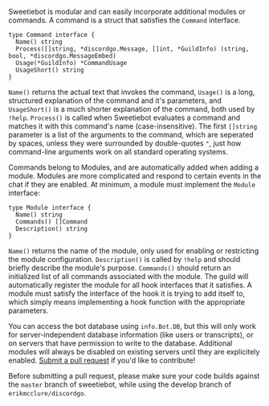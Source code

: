 Sweetiebot is modular and can easily incorporate additional modules or commands. A command is a struct that satisfies the `Command` interface. 

    type Command interface {
      Name() string
      Process([]string, *discordgo.Message, []int, *GuildInfo) (string, bool, *discordgo.MessageEmbed)
      Usage(*GuildInfo) *CommandUsage
      UsageShort() string
    }
    
`Name()` returns the actual text that invokes the command, `Usage()` is a long, structured explanation of the command and it's parameters, and `UsageShort()` is a much shorter explanation of the command, both used by `!help`. `Process()` is called when Sweetiebot evaluates a command and matches it with this command's name (case-insensitive). The first `[]string` parameter is a list of the arguments to the command, which are seperated by spaces, unless they were surrounded by double-quotes `"`, just how command-line arguments work on all standard operating systems.

Commands belong to Modules, and are automatically added when adding a module. Modules are more complicated and respond to certain events in the chat if they are enabled. At minimum, a module must implement the `Module` interface:

    type Module interface {
      Name() string
      Commands() []Command
      Description() string
    }
    
`Name()` returns the name of the module, only used for enabling or restricting the module configuration. `Description()` is called by `!help` and should briefly describe the module's purpose. `Commands()` should return an initialized list of all commands associated with the module. The guild will automatically register the module for all hook interfaces that it satisfies. A module must satisfy the interface of the hook it is trying to add itself to, which simply means implementing a hook function with the appropriate parameters.
    
You can access the bot database using `info.Bot.DB`, but this will only work for server-independent database information (like users or transcripts), or on servers that have permission to write to the database. Additional modules will always be disabled on existing servers until they are explicitely enabled. [Submit a pull request](https://github.com/erikmcclure/sweetiebot/pull/new/master) if you'd like to contribute!

Before submitting a pull request, please make sure your code builds against the `master` branch of sweetiebot, while using the develop branch of `erikmcclure/discordgo`.
